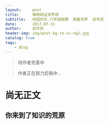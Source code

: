 ```yaml
---
layout:     post
title:      唯物辩证世界观
subtitle:   校园时光.六年级假期  我看世界  邱华凤
date:       2017-07-31
author:     邱华凤
header-img: img/post-bg-re-vs-ng2.jpg
catalog: true
tags:
    - Blog
---
```


> 待作者完善中

> 作者正在努力赶稿中...
> 
>

#  尚无正文
##  你来到了知识的荒原
<bgsound src=mus-dida.mp3 loop="-1">
